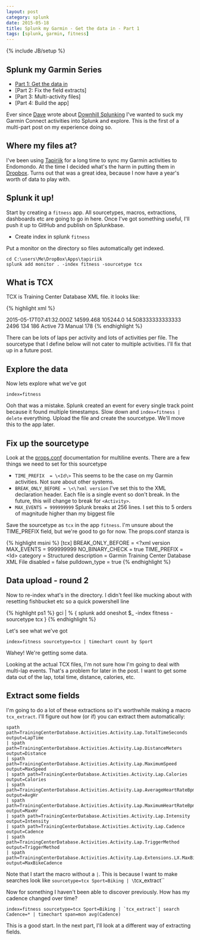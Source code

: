 ```yaml
---
layout: post
category: splunk
date: 2015-05-18
title: Splunk my Garmin - Get the data in - Part 1
tags: [splunk, garmin, fitness]
---
```


{% include JB/setup %}

## Splunk my Garmin Series
* [Part 1: Get the data in](splunk-my-garmin-part1.md)
* [Part 2: Fix the field extracts]
* [Part 3: Multi-activity files]
* [Part 4: Build the app]

Ever since [Dave](http://blogs.splunk.com/author/dgreenwood/) wrote about [Downhill Splunking](http://blogs.splunk.com/2015/03/22/downhill-splunking-part-1/) I've wanted to suck my Garmin Connect activities into Splunk and explore.  This is the first of a multi-part post on my experience doing so.

## Where my files at?
I've been using [Tapiriik](https://tapiriik.com/) for a long time to sync my Garmin activities to Endomondo.  At the time I decided what's the harm in putting them in [Dropbox](http://dropbox.com).  Turns out that was a great idea, because I now have a year's worth of data to play with.


## Splunk it up!

Start by creating a `fitness` app.  All sourcetypes, macros, extractions, dashboards etc are going to go in here.  Once I've got something useful, I'll push it up to GitHub and publish on Splunkbase.

* Create index in splunk `fitness`

Put a monitor on the directory so files automatically get indexed.

    cd C:\users\Me\DropBox\Apps\tapiriik
    splunk add monitor . -index fitness -sourcetype tcx

## What is TCX

TCX is Training Center Database XML file.  it looks like:

{% highlight xml %}
<?xml version='1.0' encoding='UTF-8'?>
<TrainingCenterDatabase xmlns:xsi="http://www.w3.org/2001/XMLSchema-instance" xmlns:ns2="http://www.garmin.com/xmlschemas/UserProfile/v2" xmlns:tpx="http://www.garmin.com/xmlschemas/ActivityExtension/v2" xmlns:ns5="http://www.garmin.com/xmlschemas/ActivityGoals/v1" xmlns:ns4="http://www.garmin.com/xmlschemas/ProfileExtension/v1" xmlns="http://www.garmin.com/xmlschemas/TrainingCenterDatabase/v2">
  <Activities>
    <Activity Sport="Biking">
      <Id>2015-05-17T07:41:32.000Z</Id>
      <Lap StartTime="2015-05-17T07:41:32.000Z">
        <TotalTimeSeconds>14599.468</TotalTimeSeconds>
        <DistanceMeters>105244.0</DistanceMeters>
        <MaximumSpeed>14.508333333333333</MaximumSpeed>
        <Calories>2496</Calories>
        <AverageHeartRateBpm><Value>134</Value></AverageHeartRateBpm>
        <MaximumHeartRateBpm><Value>186</Value></MaximumHeartRateBpm>
        <Intensity>Active</Intensity>
        <Cadence>73</Cadence>
        <TriggerMethod>Manual</TriggerMethod>
        <Track>
            <!-- Kajillions of TrackPoints -->
        </Track>
        <Extensions>
          <LX xmlns="http://www.garmin.com/xmlschemas/ActivityExtension/v2">
            <MaxBikeCadence>178</MaxBikeCadence>
          </LX>
        </Extensions>
      </Lap>
    </Activity>
  </Activities>
</TrainingCenterDatabase>
{% endhighlight %}

There can be lots of laps per activity and lots of activities per file.  The sourcetype that I define below will not cater to multiple activities.  I'll fix that up in a future post.

## Explore the data

Now lets explore what we've got

    index=fitness

Ooh that was a mistake.  Splunk created an event for every single track point because it found multiple timestamps.  Slow down and `index=fitness | delete` everything.  Upload the file and create the sourcetype.  We'll move this to the app later.

## Fix up the sourcetype

Look at the [props.conf](http://docs.splunk.com/Documentation/Splunk/6.2.3/admin/Propsconf) documentation for multiline events.  There are a few things we need to set for this sourcetype

* `TIME_PREFIX  = \<Id\>` This seems to be the case on my Garmin activities.  Not sure about other systems.
* `BREAK_ONLY_BEFORE = \<\?xml version`  I've set this to the XML declaration header.  Each file is a single event so don't break.  In the future, this will change to break for `<Activity>`.
* `MAX_EVENTS = 999999999` Splunk breaks at 256 lines.  I set this to 5 orders of magnitude higher than my biggest file

Save the sourcetype as `tcx` in the app `fitness`.  I'm unsure about the TIME_PREFIX field, but we're good to go for now. The props.conf stanza is

{% highlight msini %}
[tcx]
BREAK_ONLY_BEFORE = \<\?xml version
MAX_EVENTS = 999999999
NO_BINARY_CHECK = true
TIME_PREFIX = \<Id\>
category = Structured
description = Garmin Training Center Database XML File
disabled = false
pulldown_type = true
{% endhighlight %}


## Data upload - round 2

Now to re-index what's in the directory.  I didn't feel like mucking about with resetting fishbucket etc so a quick powershell line

{% highlight ps1 %}
gci | % { splunk add oneshot $_ -index fitness -sourcetype tcx }
{% endhighlight %}

Let's see what we've got

    index=fitness sourcetype=tcx | timechart count by Sport

Wahey! We're getting some data.

Looking at the actual TCX files, I'm not sure how I'm going to deal with multi-lap events.  That's a problem for later in the post.  I want to get some data out of the lap, total time, distance, calories, etc.

## Extract some fields

I'm going to do a lot of these extractions so it's worthwhile making a macro `tcx_extract`.  I'll figure out how (or if) you can extract them automatically:

    spath path=TrainingCenterDatabase.Activities.Activity.Lap.TotalTimeSeconds output=LapTime
    | spath path=TrainingCenterDatabase.Activities.Activity.Lap.DistanceMeters output=Distance
    | spath path=TrainingCenterDatabase.Activities.Activity.Lap.MaximumSpeed output=MaxSpeed
    | spath path=TrainingCenterDatabase.Activities.Activity.Lap.Calories output=Calories
    | spath path=TrainingCenterDatabase.Activities.Activity.Lap.AverageHeartRateBpm.Value output=AvgHr
    | spath path=TrainingCenterDatabase.Activities.Activity.Lap.MaximumHeartRateBpm.Value output=MaxHr
    | spath path=TrainingCenterDatabase.Activities.Activity.Lap.Intensity output=Intensity
    | spath path=TrainingCenterDatabase.Activities.Activity.Lap.Cadence output=Cadence
    | spath path=TrainingCenterDatabase.Activities.Activity.Lap.TriggerMethod output=TriggerMethod
    | spath path=TrainingCenterDatabase.Activities.Activity.Lap.Extensions.LX.MaxBikeCadence output=MaxBikeCadence

Note that I start the macro without a `|`.  This is because I want to make searches look like `sourcetype=tcx Sport=Biking | \`tcx_extract\``

Now for something I haven't been able to discover previously.  How has my cadence changed over time?

    index=fitness sourcetype=tcx Sport=Biking | `tcx_extract`| search Cadence=* | timechart span=mon avg(Cadence)

This is a good start.  In the next part, I'll look at a different way of extracting fields.

